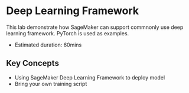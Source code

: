 # Deep Learning Framework

This lab demonstrate how SageMaker can support commnonly use deep learning framework. PyTorch is used as examples.

- Estimated duration: 60mins

## Key Concepts

- Using SageMaker Deep Learning Framework to deploy model
- Bring your own training script
